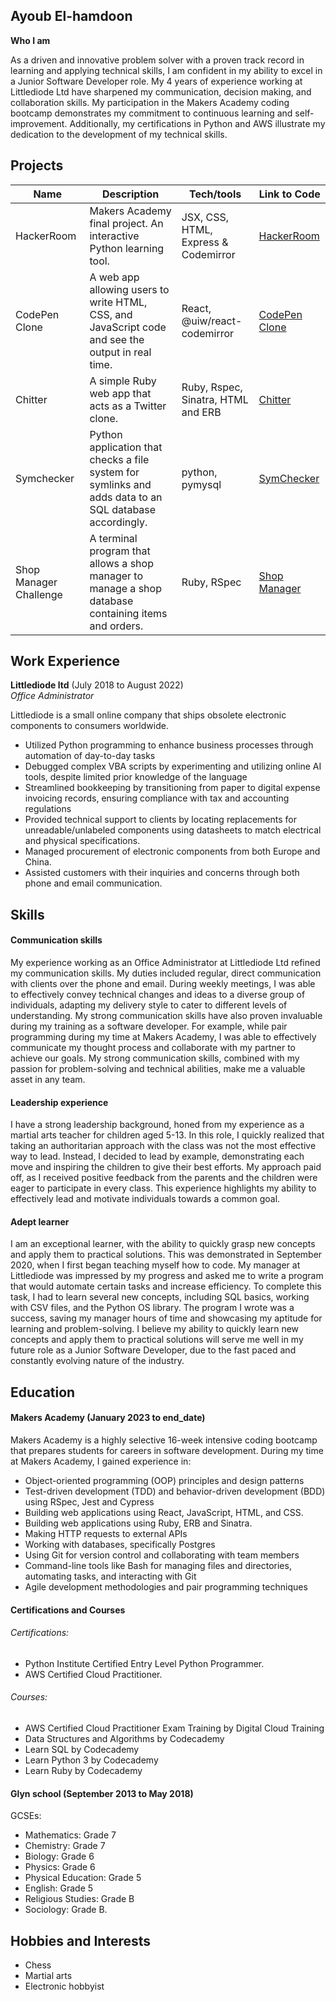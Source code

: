 ## Ayoub El-hamdoon


**Who I am**

As a driven and innovative problem solver with a proven track record in learning and applying technical skills, I am confident in my ability to excel in a Junior Software Developer role. My 4 years of experience working at Littlediode Ltd have sharpened my communication, decision making, and collaboration skills. My participation in the Makers Academy coding bootcamp demonstrates my commitment to continuous learning and self-improvement. Additionally, my certifications in Python and AWS illustrate my dedication to the development of my technical skills. 

## Projects

| Name                         | Description       | Tech/tools        | Link to Code |
| ---------------------------- | ----------------- | ----------------- | --------------- |
|HackerRoom| Makers Academy final project. An interactive Python learning tool. | JSX, CSS, HTML, Express & Codemirror| [HackerRoom](https://github.com/samuelbadru/HackerRoom)
|CodePen Clone | A web app allowing users to write HTML, CSS, and JavaScript code and see the output in real time. | React, @uiw/react-codemirror | [CodePen Clone](https://github.com/aze5/codepen-clone)
|Chitter | A simple Ruby web app that acts as a Twitter clone.| Ruby, Rspec, Sinatra, HTML and ERB | [Chitter](https://github.com/aze5/chitter-challenge)
| Symchecker | Python application that checks a file system for symlinks and adds data to an SQL database accordingly. | python, pymysql | [SymChecker](https://github.com/aze5/symchecker)|
|Shop Manager Challenge| A terminal program that allows a shop manager to manage a shop database containing items and orders. | Ruby, RSpec|[Shop Manager](https://github.com/aze5/shop-manager-challenge)

## Work Experience

**Littlediode ltd** (July 2018 to August 2022)  
_Office Administrator_

Littlediode is a small online company that ships obsolete electronic components to
consumers worldwide.
- Utilized Python programming to enhance business processes through automation of day-to-day tasks
- Debugged complex VBA scripts by experimenting and utilizing online AI tools, despite limited prior knowledge of the language
- Streamlined bookkeeping by transitioning from paper to digital expense invoicing records, ensuring compliance with tax and accounting regulations
- Provided technical support to clients by locating replacements for unreadable/unlabeled components using datasheets to match electrical and physical specifications.
- Managed procurement of electronic components from both Europe and China.
- Assisted customers with their inquiries and concerns through both phone and email communication.

## Skills

#### Communication skills

 My experience working as an Office Administrator at Littlediode Ltd refined my communication skills. My duties included regular, direct communication with clients over the phone and email. During weekly meetings, I was able to effectively convey technical changes and ideas to a diverse group of individuals, adapting my delivery style to cater to different levels of understanding. My strong communication skills have also proven invaluable during my training as a software developer. For example, while pair programming during my time at Makers Academy, I was able to effectively communicate my thought process and collaborate with my partner to achieve our goals. My strong communication skills, combined with my passion for problem-solving and technical abilities, make me a valuable asset in any team.

#### Leadership experience

I have a strong leadership background, honed from my experience as a martial arts teacher for children aged 5-13. In this role, I quickly realized that taking an authoritarian approach with the class was not the most effective way to lead. Instead, I decided to lead by example, demonstrating each move and inspiring the children to give their best efforts. My approach paid off, as I received positive feedback from the parents and the children were eager to participate in every class. This experience highlights my ability to effectively lead and motivate individuals towards a common goal.

#### Adept learner

I am an exceptional learner, with the ability to quickly grasp new concepts and apply them to practical solutions. This was demonstrated in September 2020, when I first began teaching myself how to code. My manager at Littlediode was impressed by my progress and asked me to write a program that would automate certain tasks and increase efficiency. To complete this task, I had to learn several new concepts, including SQL basics, working with CSV files, and the Python OS library. The program I wrote was a success, saving my manager hours of time and showcasing my aptitude for learning and problem-solving. I believe my ability to quickly learn new concepts and apply them to practical solutions will serve me well in my future role as a Junior Software Developer, due to the fast paced and constantly evolving nature of the industry.

## Education

#### Makers Academy (January 2023 to end_date)

Makers Academy is a highly selective 16-week intensive coding bootcamp that prepares students for careers in software development. During my time at Makers Academy, I gained experience in:

- Object-oriented programming (OOP) principles and design patterns
- Test-driven development (TDD) and behavior-driven development (BDD) using RSpec, Jest and Cypress
- Building web applications using React, JavaScript, HTML, and CSS. 
- Building web applications using Ruby, ERB and Sinatra.
- Making HTTP requests to external APIs 
- Working with databases, specifically Postgres
- Using Git for version control and collaborating with team members
- Command-line tools like Bash for managing files and directories, automating tasks, and interacting with Git
- Agile development methodologies and pair programming techniques


#### Certifications and Courses

###### Certifications:

- Python Institute Certified Entry Level Python Programmer.
- AWS Certified Cloud Practitioner.

###### Courses:

- AWS Certified Cloud Practitioner Exam Training by Digital Cloud Training
- Data Structures and Algorithms by Codecademy
- Learn SQL by Codecademy
- Learn Python 3 by Codecademy
- Learn Ruby by Codecademy


#### Glyn school (September 2013 to May 2018)

GCSEs:

- Mathematics: Grade 7
- Chemistry: Grade 7 
- Biology: Grade 6
- Physics: Grade 6
- Physical Education: Grade 5
- English: Grade 5
- Religious Studies: Grade B
- Sociology: Grade B.


## Hobbies and Interests

- Chess 
- Martial arts
- Electronic hobbyist



